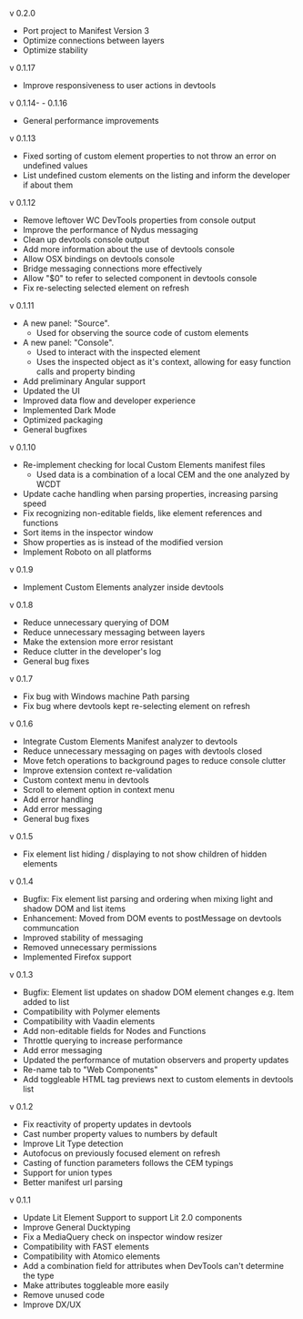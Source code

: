 v 0.2.0

- Port project to Manifest Version 3
- Optimize connections between layers
- Optimize stability

v 0.1.17

- Improve responsiveness to user actions in devtools

v 0.1.14- - 0.1.16

- General performance improvements

v 0.1.13

- Fixed sorting of custom element properties to not throw an error on undefined values
- List undefined custom elements on the listing and inform the developer if about them

v 0.1.12

- Remove leftover WC DevTools properties from console output
- Improve the performance of Nydus messaging
- Clean up devtools console output
- Add more information about the use of devtools console
- Allow OSX bindings on devtools console
- Bridge messaging connections more effectively
- Allow "$0" to refer to selected component in devtools console
- Fix re-selecting selected element on refresh

v 0.1.11

- A new panel: "Source".
    - Used for observing the source code of custom elements
- A new panel: "Console".
    - Used to interact with the inspected element
    - Uses the inspected object as it's context, allowing for easy function calls and property binding
- Add preliminary Angular support
- Updated the UI
- Improved data flow and developer experience
- Implemented Dark Mode
- Optimized packaging
- General bugfixes

v 0.1.10

- Re-implement checking for local Custom Elements manifest files
    - Used data is a combination of a local CEM and the one analyzed by WCDT
- Update cache handling when parsing properties, increasing parsing speed
- Fix recognizing non-editable fields, like element references and functions
- Sort items in the inspector window
- Show properties as is instead of the modified version
- Implement Roboto on all platforms

v 0.1.9

- Implement Custom Elements analyzer inside devtools

v 0.1.8

- Reduce unnecessary querying of DOM
- Reduce unnecessary messaging between layers
- Make the extension more error resistant
- Reduce clutter in the developer's log
- General bug fixes

v 0.1.7

- Fix bug with Windows machine Path parsing
- Fix bug where devtools kept re-selecting element on refresh

v 0.1.6

- Integrate Custom Elements Manifest analyzer to devtools
- Reduce unnecessary messaging on pages with devtools closed
- Move fetch operations to background pages to reduce console clutter
- Improve extension context re-validation
- Custom context menu in devtools
- Scroll to element option in context menu
- Add error handling
- Add error messaging
- General bug fixes

v 0.1.5

- Fix element list hiding / displaying to not show children of hidden elements

v 0.1.4

- Bugfix: Fix element list parsing and ordering when mixing light and shadow DOM and list items
- Enhancement: Moved from DOM events to postMessage on devtools communcation
- Improved stability of messaging
- Removed unnecessary permissions
- Implemented Firefox support

v 0.1.3

- Bugfix: Element list updates on shadow DOM element changes e.g. Item added to list
- Compatibility with Polymer elements
- Compatibility with Vaadin elements
- Add non-editable fields for Nodes and Functions
- Throttle querying to increase performance
- Add error messaging
- Updated the performance of mutation observers and property updates
- Re-name tab to "Web Components"
- Add toggleable HTML tag previews next to custom elements in devtools list

v 0.1.2

- Fix reactivity of property updates in devtools
- Cast number property values to numbers by default
- Improve Lit Type detection
- Autofocus on previously focused element on refresh 
- Casting of function parameters follows the CEM typings
- Support for union types
- Better manifest url parsing

v 0.1.1

- Update Lit Element Support to support Lit 2.0 components
- Improve General Ducktyping
- Fix a MediaQuery check on inspector window resizer
- Compatibility with FAST elements
- Compatibility with Atomico elements
- Add a combination field for attributes when DevTools can't determine the type
- Make attributes toggleable more easily
- Remove unused code
- Improve DX/UX
